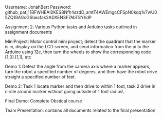 Username: JonahBert
Password: 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

Assignment 2: Various Python tasks and Arduino tasks outlined in assignment documents 

MiniProject: Motor control mini project; detect the quadrant that the marker is in, display on the LCD screen, and send information from the pi to the Arduino 
  using 12c, then turn the wheels to show the corresponding code [1,0] [1,1], etc

Demo 1: Detect the angle from the camera axis where a marker appears, turn the robot a specified number of degrees, and then have the robot drive straight a specified   number of feet.

Demo 2: Task 1 locate marker and then drive to within 1 foot, task 2 drive in circle around marker without going outside of 1 foot radius\

Final Demo: Complete Obstical course

Team Presentation: contains all documents related to the final presentation